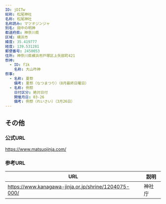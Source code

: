 ```yaml
---
ID: jDITw
総称: 松尾神社
名称: 松尾神社
名称読み: マツオジンジャ
別名: 田中の明神
都道府県: 神奈川県
区域: 横浜市
緯度: 35.419777
経度: 139.531281
郵便番号: 2450053
住所: 神奈川県横浜市戸塚区上矢部町421
祭神:
  - ID: f1k
    名称: 大山咋神
祭事:
  - 名称: 夏祭
    備考: 夏祭（なつまつり）（8月最終日曜日）
  - 名称: 例祭
    日付区分: 絶対日付
    開催月日: 03-26
    備考: 例祭（れいさい）（3月26日）
---
```


## その他

### 公式URL

https://www.matsuojinja.com/

### 参考URL

| URL                                                  | 説明   |
| ---------------------------------------------------- | ------ |
| https://www.kanagawa-jinja.or.jp/shrine/1204075-000/ | 神社庁 |
